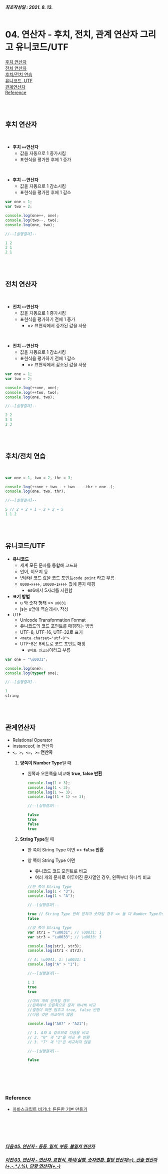 ##### 최초작성일 : 2021. 8. 13.<br><br>
# 04. 연산자 - 후치, 전치, 관계 연산자 그리고 유니코드/UTF
[후치 연산자](#후치-연산자)  
[전치 연산자](#전치-연산자)  
[후치/전치 연습](#후치전치-연습)  
[유니코드, UTF](#유니코드utf)  
[관계연산자](#관계연산자)  
[Reference](#reference)

<br><br>

## **후치 연산자**

<br>

- **후치 `++`연산자**
  -  값을 자동으로 1 증가시킴
  -  표현식을 평가한 후에 1 증가

<br>

- **후치 `--`연산자**
  -  값을 자동으로 1 감소시킴
  -  표현식을 평가한 후에 1 감소

```js
var one = 1;
var two = 2;

console.log(one++, one);
console.log(two--, two);
console.log(one, two);

//--[실행결과]--

1 2
2 1
2 1
```

<br><br>

## **전치 연산자**

<br>

- **전치 `++`연산자**
  -  값을 자동으로 1 증가시킴
  -  표현식을 평가하기 전에 1 증가
     - => 표현식에서 증가된 값을 사용

<br>

- **전치 `--`연산자**
  -  값을 자동으로 1 감소시킴
  -  표현식을 평가하기 전에 1 감소
     - => 표현식에서 감소된 값을 사용

```js
var one = 1;
var two = 2;

console.log(++one, one);
console.log(++two, two);
console.log(one, two);

//--[실행결과]--

2 2
3 3
2 3
```

<br><br>

## **후치/전치 연습**

<br>

```js
var one = 1, two = 2, thr = 3;

console.log(++one + two-- + two - --thr + one--);
console.log(one, two, thr);

//--[실행결과]--

5 // 2 + 2 + 1 - 2 + 2 = 5
1 1 2
```

<br><br>

## **유니코드/UTF**
- **유니코드**
  - 세계 모든 문자를 통합해 코드화
  - 언어, 이모지 등
  - 변환된 코드 값을 코드 포인트`code point` 라고 부름
  - `0000~FFFF`, `10000~1FFFF` 값에 문자 매핑
    - es6에서 5자리를 지원함
- **표기 방법**
  - u 와 숫자 형태 => `u0031`
  - js는 u앞에 역슬래시`\` 작성
- UTF
  - Unicode Transformation Format
  - 유니코드의 코드 포인트를 매핑하는 방법
  - UTF-8, UTF-16, UTF-32로 표기
  - `<meta charset="utf-8">`
  - UTF-8은 8비트로 코드 포인트 매핑
    - `8비트 인코딩`이라고 부름
```js
var one = "\u0031";

console.log(one);
console.log(typeof one);

//--[실행결과]--

1
string
```

<br><br>

## **관계연산자**
- Relational Operator
- instanceof, in 연산자
- **`<, >, <=, >=` 연산자**
  1. **양쪽이 Number Type**일 때
     - 왼쪽과 오른쪽을 비교해 **true, false 반환**
        ```js
        console.log(1 > 3);
        console.log(1 < 3);
        console.log(1 >= 3);
        console.log((1 + 1) <= 3);

        //--[실행결과]--

        false
        true
        false
        true
        ```

  2. **String Type**일 때
     - 한 쪽이 String Type 이면 => **`false` 반환**
     - 양 쪽이 String Type 이면
       - 유니코드 코드 포인트로 비교
       - 여러 개의 문자로 이루어진 문자열인 경우, 왼쪽부터 하나씩 비교<br>
       ```js
       //한 쪽이 String Type
       console.log(1 < "3");
       console.log(1 < "A");

       //--[실행결과]--

       true // String Type 안의 문자가 숫자일 경우 => 둘 다 Number Type으로 계산
       false
       ```

       ```js
       //양 쪽이 String Type
       var str1 = "\u0031"; // \u0031: 1
       var str3 = "\u0033"; // \u0033: 3

       console.log(str1, str3);
       console.log(str1 < str3);

       // A: \u0041, 1: \u0031: 1
       console.log("A" > "1");

       //--[실행결과]--

       1 3
       true
       true
       ```

       ```js
       //여러 개의 문자일 경우
       //왼쪽에서 오른쪽으로 문자 하나씩 비교
       //결정이 되면 멈추고 true, false 반환
       //다음 것은 비교하지 않음

       console.log("A07" > "A21");

       // 1. A와 A 같으므로 다음을 비교
       // 2. "0" 과 "2"을 비교 후 반환
       // 3. "7" 과 "1"은 비교하지 않음

       //--[실행결과]--

       false
       ```

<br><br>
---
### **Reference**
- [자바스크립트 비기너: 튼튼한 기본 만들기](https://www.inflearn.com/course/%EC%9E%90%EB%B0%94%EC%8A%A4%ED%81%AC%EB%A6%BD%ED%8A%B8-%EB%B9%84%EA%B8%B0%EB%84%88)

<br><br>
---
##### [다음 05. 연산자 - 동등, 일치, 부등, 불일치 연산자](https://github.com/mansaout/TIL/blob/main/Javascript/05_basic_operator.md)
##### [이전 03. 연산자 - 연산자, 표현식, 해석/실행, 숫자변환, 할당 연산자(=), 산술 연산자(+,-,*,/,%), 단항 연산자(+,-)](https://github.com/mansaout/TIL/blob/main/Javascript/03_basic_operator.md)
